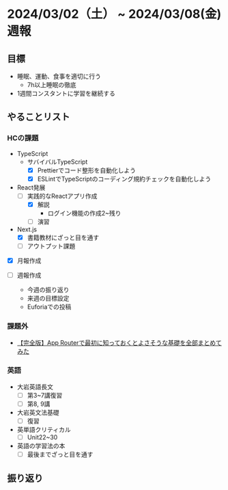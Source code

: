 # 2024/03/02（土） ~ 2024/03/08(金) 週報

## 目標

- 睡眠、運動、食事を適切に行う
  - 7h以上睡眠の徹底
- 1週間コンスタントに学習を継続する

## やることリスト

### HCの課題

- TypeScript
  - サバイバルTypeScript
    - [x] Prettierでコード整形を自動化しよう
    - [x] ESLintでTypeScriptのコーディング規約チェックを自動化しよう
- React発展
  - [ ] 実践的なReactアプリ作成
    - [x] 解説
      - ログイン機能の作成2~残り
    - [ ] 演習
- Next.js
  - [x] 書籍教材にざっと目を通す
  - [ ] アウトプット課題

- [x] 月報作成

- [ ] 週報作成
  - 今週の振り返り
  - 来週の目標設定
  - Euforiaでの投稿

### 課題外

- [【完全版】App Routerで最初に知っておくとよさそうな基礎を全部まとめてみた](https://rakuraku-engineer.com/posts/nextjs-app/)

### 英語

- 大岩英語長文
  - [ ] 第3~7講復習
  - [ ] 第8, 9講
- 大岩英文法基礎
  - [ ] 復習
- 英単語クリティカル
  - [ ] Unit22~30
- 英語の学習法の本
  - [ ] 最後までざっと目を通す

## 振り返り
